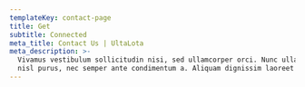 ```yaml
---
templateKey: contact-page
title: Get
subtitle: Connected
meta_title: Contact Us | UltaLota
meta_description: >-
  Vivamus vestibulum sollicitudin nisi, sed ullamcorper orci. Nunc ullamcorper
  nisl purus, nec semper ante condimentum a. Aliquam dignissim laoreet bibendum.
---
```

